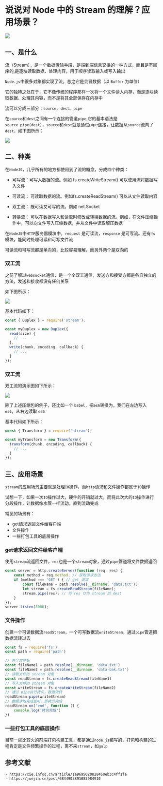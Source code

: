 # 说说对 Node 中的 Stream 的理解？应用场景？

 ![](https://static.vue-js.com/a5df3c60-c76f-11eb-ab90-d9ae814b240d.png)



## 一、是什么

流（Stream），是一个数据传输手段，是端到端信息交换的一种方式，而且是有顺序的,是逐块读取数据、处理内容，用于顺序读取输入或写入输出

`Node.js`中很多对象都实现了流，总之它是会冒数据（以 `Buffer` 为单位）

它的独特之处在于，它不像传统的程序那样一次将一个文件读入内存，而是逐块读取数据、处理其内容，而不是将其全部保存在内存中

流可以分成三部分：`source`、`dest`、`pipe`

在`source`和`dest`之间有一个连接的管道`pipe`,它的基本语法是`source.pipe(dest)`，`source`和`dest`就是通过pipe连接，让数据从`source`流向了`dest`，如下图所示：

 ![](https://static.vue-js.com/aec05670-c76f-11eb-ab90-d9ae814b240d.png)





## 二、种类

在`NodeJS`，几乎所有的地方都使用到了流的概念，分成四个种类：

- 可写流：可写入数据的流。例如 fs.createWriteStream()  可以使用流将数据写入文件

- 可读流： 可读取数据的流。例如fs.createReadStream() 可以从文件读取内容

- 双工流： 既可读又可写的流。例如 net.Socket

- 转换流： 可以在数据写入和读取时修改或转换数据的流。例如，在文件压缩操作中，可以向文件写入压缩数据，并从文件中读取解压数据


在`NodeJS`中`HTTP`服务器模块中，`request` 是可读流，`response` 是可写流。还有`fs` 模块，能同时处理可读和可写文件流

可读流和可写流都是单向的，比较容易理解，而另外两个是双向的

### 双工流

之前了解过`websocket`通信，是一个全双工通信，发送方和接受方都是各自独立的方法，发送和接收都没有任何关系

如下图所示：

 ![](https://static.vue-js.com/b7ac6d00-c76f-11eb-ab90-d9ae814b240d.png)

基本代码如下：

```js
const { Duplex } = require('stream');

const myDuplex = new Duplex({
  read(size) {
    // ...
  },
  write(chunk, encoding, callback) {
    // ...
  }
});
```



### 双工流

双工流的演示图如下所示：

 ![](https://static.vue-js.com/c02883b0-c76f-11eb-ab90-d9ae814b240d.png)

除了上述压缩包的例子，还比如一个 `babel`，把`es6`转换为，我们在左边写入 `es6`，从右边读取 `es5`

基本代码如下所示：

```js
const { Transform } = require('stream');

const myTransform = new Transform({
  transform(chunk, encoding, callback) {
    // ...
  }
});
```



## 三、应用场景

`stream`的应用场景主要就是处理`IO`操作，而`http`请求和文件操作都属于`IO`操作

试想一下，如果一次`IO`操作过大，硬件的开销就过大，而将此次大的`IO`操作进行分段操作，让数据像水管一样流动，直到流动完成

常见的场景有：

- get请求返回文件给客户端
- 文件操作
- 一些打包工具的底层操作



### get请求返回文件给客户端

使用`stream`流返回文件，`res`也是一个`stream`对象，通过`pipe`管道将文件数据返回

```js
const server = http.createServer(function (req, res) {
    const method = req.method; // 获取请求方法
    if (method === 'GET') { // get 请求
        const fileName = path.resolve(__dirname, 'data.txt');
        let stream = fs.createReadStream(fileName);
        stream.pipe(res); // 将 res 作为 stream 的 dest
    }
});
server.listen(8000);
```



### 文件操作

创建一个可读数据流`readStream`，一个可写数据流`writeStream`，通过`pipe`管道把数据流转过去

```js
const fs = require('fs')
const path = require('path')

// 两个文件名
const fileName1 = path.resolve(__dirname, 'data.txt')
const fileName2 = path.resolve(__dirname, 'data-bak.txt')
// 读取文件的 stream 对象
const readStream = fs.createReadStream(fileName1)
// 写入文件的 stream 对象
const writeStream = fs.createWriteStream(fileName2)
// 通过 pipe执行拷贝，数据流转
readStream.pipe(writeStream)
// 数据读取完成监听，即拷贝完成
readStream.on('end', function () {
    console.log('拷贝完成')
})

```





### 一些打包工具的底层操作

目前一些比较火的前端打包构建工具，都是通过`node.js`编写的，打包和构建的过程肯定是文件频繁操作的过程，离不来`stream`，如`gulp`





## 参考文献
```
- https://xie.infoq.cn/article/1a9695020828460eb3c4ff1fa
- https://juejin.cn/post/6844903891083984910

```